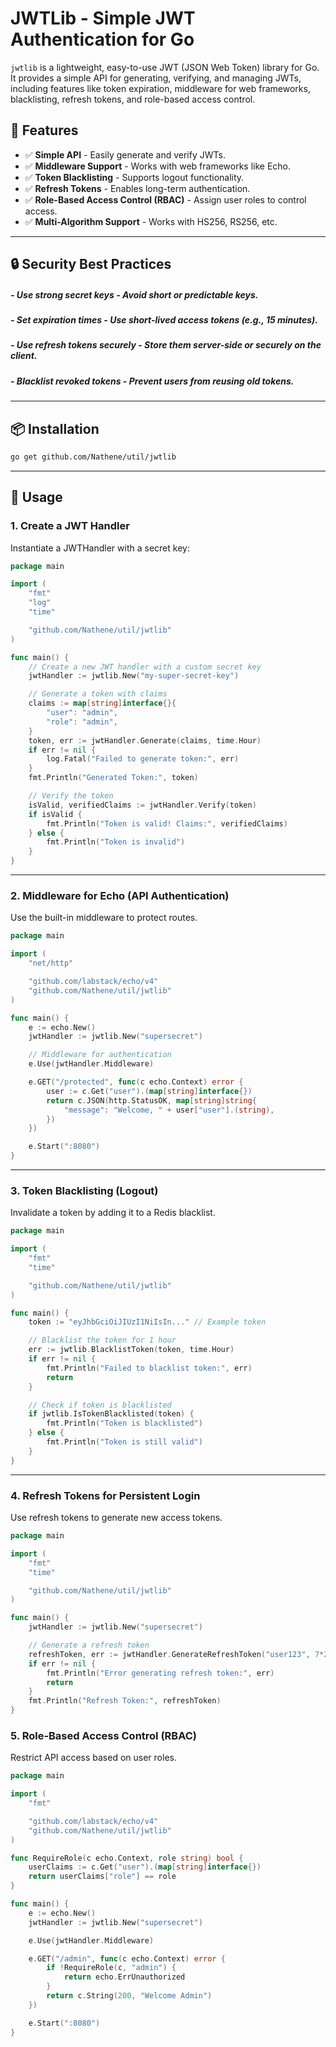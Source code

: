 # JWTLib - Simple JWT Authentication for Go

`jwtlib` is a lightweight, easy-to-use JWT (JSON Web Token) library for Go. It provides a simple API for generating, verifying, and managing JWTs, including features like token expiration, middleware for web frameworks, blacklisting, refresh tokens, and role-based access control.

## 🚀 Features
- ✅ **Simple API** - Easily generate and verify JWTs.
- ✅ **Middleware Support** - Works with web frameworks like Echo.
- ✅ **Token Blacklisting** - Supports logout functionality.
- ✅ **Refresh Tokens** - Enables long-term authentication.
- ✅ **Role-Based Access Control (RBAC)** - Assign user roles to control access.
- ✅ **Multi-Algorithm Support** - Works with HS256, RS256, etc.

---

## 🔒 Security Best Practices
##### - Use strong secret keys - Avoid short or predictable keys.
##### - Set expiration times - Use short-lived access tokens (e.g., 15 minutes).
##### - Use refresh tokens securely - Store them server-side or securely on the client.
##### - Blacklist revoked tokens - Prevent users from reusing old tokens.

---

## 📦 Installation

```sh
go get github.com/Nathene/util/jwtlib
```

---

## 🔧 Usage

### 1. Create a JWT Handler
Instantiate a JWTHandler with a secret key:

```go
package main

import (
	"fmt"
	"log"
	"time"

	"github.com/Nathene/util/jwtlib"
)

func main() {
	// Create a new JWT handler with a custom secret key
	jwtHandler := jwtlib.New("my-super-secret-key")

	// Generate a token with claims
	claims := map[string]interface{}{
		"user": "admin",
		"role": "admin",
	}
	token, err := jwtHandler.Generate(claims, time.Hour)
	if err != nil {
		log.Fatal("Failed to generate token:", err)
	}
	fmt.Println("Generated Token:", token)

	// Verify the token
	isValid, verifiedClaims := jwtHandler.Verify(token)
	if isValid {
		fmt.Println("Token is valid! Claims:", verifiedClaims)
	} else {
		fmt.Println("Token is invalid")
	}
}
```
---

### 2. Middleware for Echo (API Authentication)
Use the built-in middleware to protect routes.

```go
package main

import (
	"net/http"

	"github.com/labstack/echo/v4"
	"github.com/Nathene/util/jwtlib"
)

func main() {
	e := echo.New()
	jwtHandler := jwtlib.New("supersecret")

	// Middleware for authentication
	e.Use(jwtHandler.Middleware)

	e.GET("/protected", func(c echo.Context) error {
		user := c.Get("user").(map[string]interface{})
		return c.JSON(http.StatusOK, map[string]string{
			"message": "Welcome, " + user["user"].(string),
		})
	})

	e.Start(":8080")
}
```

---

### 3. Token Blacklisting (Logout)
Invalidate a token by adding it to a Redis blacklist.

```go
package main

import (
	"fmt"
	"time"

	"github.com/Nathene/util/jwtlib"
)

func main() {
	token := "eyJhbGciOiJIUzI1NiIsIn..." // Example token

	// Blacklist the token for 1 hour
	err := jwtlib.BlacklistToken(token, time.Hour)
	if err != nil {
		fmt.Println("Failed to blacklist token:", err)
		return
	}

	// Check if token is blacklisted
	if jwtlib.IsTokenBlacklisted(token) {
		fmt.Println("Token is blacklisted")
	} else {
		fmt.Println("Token is still valid")
	}
}

```

---

### 4. Refresh Tokens for Persistent Login
Use refresh tokens to generate new access tokens.

```go
package main

import (
	"fmt"
	"time"

	"github.com/Nathene/util/jwtlib"
)

func main() {
	jwtHandler := jwtlib.New("supersecret")

	// Generate a refresh token
	refreshToken, err := jwtHandler.GenerateRefreshToken("user123", 7*24*time.Hour)
	if err != nil {
		fmt.Println("Error generating refresh token:", err)
		return
	}
	fmt.Println("Refresh Token:", refreshToken)
}

```

### 5. Role-Based Access Control (RBAC)
Restrict API access based on user roles.

```go
package main

import (
	"fmt"

	"github.com/labstack/echo/v4"
	"github.com/Nathene/util/jwtlib"
)

func RequireRole(c echo.Context, role string) bool {
	userClaims := c.Get("user").(map[string]interface{})
	return userClaims["role"] == role
}

func main() {
	e := echo.New()
	jwtHandler := jwtlib.New("supersecret")

	e.Use(jwtHandler.Middleware)

	e.GET("/admin", func(c echo.Context) error {
		if !RequireRole(c, "admin") {
			return echo.ErrUnauthorized
		}
		return c.String(200, "Welcome Admin")
	})

	e.Start(":8080")
}

```